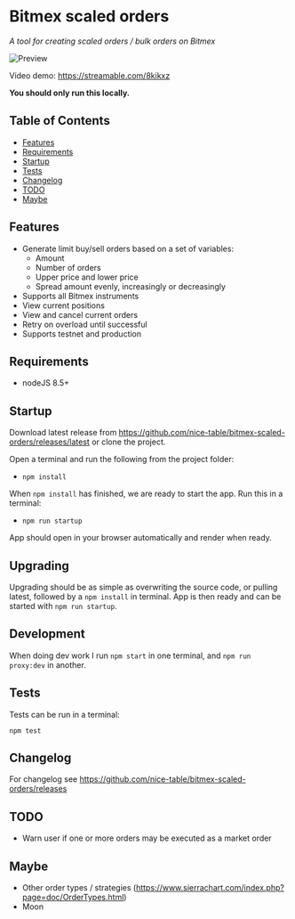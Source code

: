 # Bitmex scaled orders

_A tool for creating scaled orders / bulk orders on Bitmex_

![Preview](https://i.imgur.com/kfsQzLh.png)

Video demo: https://streamable.com/8kikxz

**You should only run this locally.**

## Table of Contents

- [Features](#features)
- [Requirements](#requirements)
- [Startup](#startup)
- [Tests](#tests)
- [Changelog](#changelog)
- [TODO](#todo)
- [Maybe](#maybe)

## Features

- Generate limit buy/sell orders based on a set of variables:
  - Amount
  - Number of orders
  - Upper price and lower price
  - Spread amount evenly, increasingly or decreasingly
- Supports all Bitmex instruments
- View current positions
- View and cancel current orders
- Retry on overload until successful
- Supports testnet and production

## Requirements

- nodeJS 8.5+

## Startup

Download latest release from https://github.com/nice-table/bitmex-scaled-orders/releases/latest or clone the project.

Open a terminal and run the following from the project folder:

- `npm install`

When `npm install` has finished, we are ready to start the app. Run this in a terminal:

- `npm run startup`

App should open in your browser automatically and render when ready.

## Upgrading

Upgrading should be as simple as overwriting the source code, or pulling latest, followed by a `npm install` in terminal. App is then ready and can be started with `npm run startup`.

## Development

When doing dev work I run `npm start` in one terminal, and `npm run proxy:dev` in another.

## Tests

Tests can be run in a terminal:

`npm test`

## Changelog

For changelog see https://github.com/nice-table/bitmex-scaled-orders/releases

## TODO

- Warn user if one or more orders may be executed as a market order

## Maybe

- Other order types / strategies (https://www.sierrachart.com/index.php?page=doc/OrderTypes.html)
- Moon
